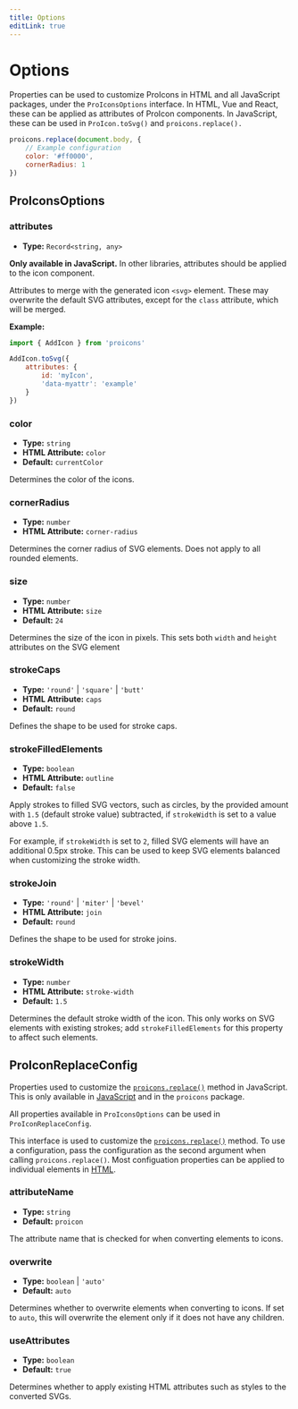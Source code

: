 ```yaml
---
title: Options
editLink: true
---
```

# Options
Properties can be used to customize ProIcons in HTML and all JavaScript packages, under the `ProIconsOptions` interface. In HTML, Vue and React, these can be applied as attributes of ProIcon components. In JavaScript, these can be used in `ProIcon.toSvg()` and `proicons.replace().`

```javascript
proicons.replace(document.body, {
    // Example configuration
    color: '#ff0000',
    cornerRadius: 1
})
```
## ProIconsOptions
### attributes
* **Type:** `Record<string, any>`

**Only available in JavaScript.**
In other libraries, attributes should be applied to the icon component.

Attributes to merge with the generated icon `<svg>` element. These may overwrite the default SVG attributes, except for the `class` attribute, which will be merged.

**Example:**
```javascript
import { AddIcon } from 'proicons'

AddIcon.toSvg({
    attributes: {
        id: 'myIcon',
        'data-myattr': 'example'
    }
})
```

### color
* **Type:** `string`
* **HTML Attribute:** `color`
* **Default:** `currentColor`

Determines the color of the icons.

### cornerRadius
* **Type:** `number`
* **HTML Attribute:** `corner-radius`

Determines the corner radius of SVG elements. Does not apply to all rounded elements.

### size
* **Type:** `number`
* **HTML Attribute:** `size`
* **Default:** `24`

Determines the size of the icon in pixels. This sets both `width` and `height` attributes on the SVG element

### strokeCaps
* **Type:** `'round'` | `'square'` | `'butt'`
* **HTML Attribute:** `caps`
* **Default:** `round`

Defines the shape to be used for stroke caps.

### strokeFilledElements
* **Type:** `boolean`
* **HTML Attribute:** `outline`
* **Default:** `false`

Apply strokes to filled SVG vectors, such as circles, by the provided amount with `1.5` (default stroke value) subtracted, if `strokeWidth` is set to a value above `1.5`.

For example, if `strokeWidth` is set to `2`, filled SVG elements will have an additional 0.5px stroke. This can be used to keep SVG elements balanced when customizing the stroke width.

### strokeJoin
* **Type:** `'round'` | `'miter'` | `'bevel'`
* **HTML Attribute:** `join`
* **Default:** `round`

Defines the shape to be used for stroke joins.

### strokeWidth
* **Type:** `number`
* **HTML Attribute:** `stroke-width`
* **Default:** `1.5`

Determines the default stroke width of the icon. This only works on SVG elements with existing strokes; add `strokeFilledElements` for this property to affect such elements.

## ProIconReplaceConfig
Properties used to customize the [`proicons.replace()`](./javascript-api#replace) method in JavaScript.
This is only available in [JavaScript](./javascript-api) and in the `proicons` package.

All properties available in `ProIconsOptions` can be used in `ProIconReplaceConfig`.

This interface is used to customize the [`proicons.replace()`](./javascript-api#replace) method.
To use a configuration, pass the configuration as the second argument when calling `proicons.replace()`. Most configuation properties can be applied to individual elements in [HTML](html-api#attributes).

### attributeName
* **Type:** `string`
* **Default:** `proicon`

The attribute name that is checked for when converting elements to icons.

### overwrite
* **Type:** `boolean` | `'auto'`
* **Default:** `auto`

Determines whether to overwrite elements when converting to icons. If set to `auto`, this will overwrite the element only if it does not have any children.

### useAttributes
* **Type:** `boolean`
* **Default:** `true`

Determines whether to apply existing HTML attributes such as styles to the converted SVGs.